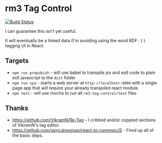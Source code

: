# rm3 Tag Control

[![Build Status](https://travis-ci.org/rm3web/rm3-tag-control.svg?branch=master)](https://travis-ci.org/rm3web/rm3-tag-control)

I can guarantee this isn't yet useful.

It will eventually be a linked data (I'm avoiding using the word RDF : ) ) tagging UI in React.

## Targets

* `npm run prepubish` - will use babel to transpile jsx and es6 code to plain es5 javascript to the `dist` folder
* `npm run spa` - starts a web server at `http://localhost:9000` with a single page app that will require your already transpiled react module.
* `npm test`  - will use mocha to run all `rm3-tag-control/test` files

## Thanks

 * https://github.com/VikramN/Re-Tag - I cribbed and/or coppied sections of VikramN's tag editor.
 * https://github.com/goncalvesjoao/react-to-commonJS - Fired up all of the basic deps.